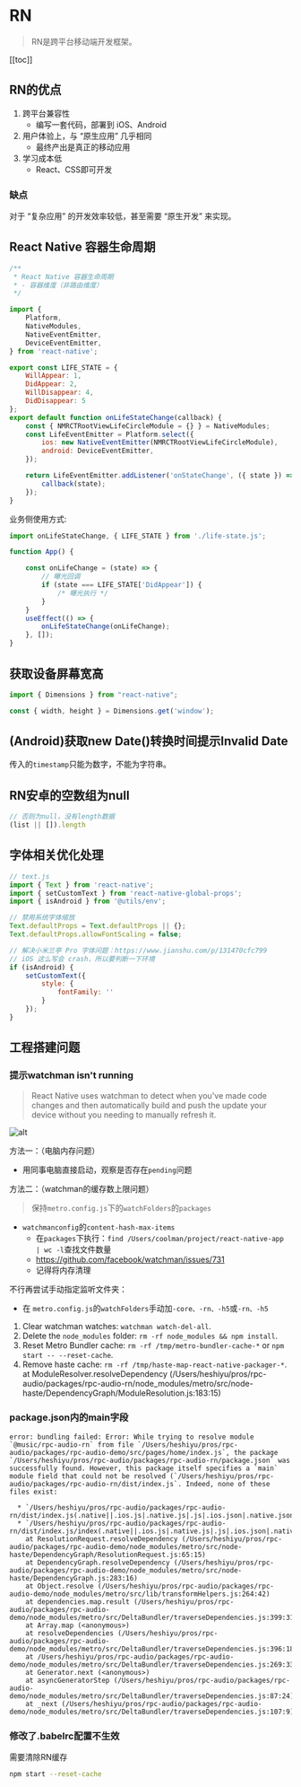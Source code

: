 # RN
> RN是跨平台移动端开发框架。

[[toc]]

## RN的优点
1. 跨平台兼容性
    - 编写一套代码，部署到 iOS、Android
2. 用户体验上，与 “原生应用” 几乎相同
    - 最终产出是真正的移动应用
3. 学习成本低
    - React、CSS即可开发

### 缺点
对于 “复杂应用” 的开发效率较低，甚至需要 “原生开发” 来实现。

## React Native 容器生命周期

```js
/**
 * React Native 容器生命周期
 * - 容器维度（非路由维度）
 */

import {
    Platform,
    NativeModules,
    NativeEventEmitter,
    DeviceEventEmitter,
} from 'react-native';

export const LIFE_STATE = {
    WillAppear: 1,
    DidAppear: 2,
    WillDisappear: 4,
    DidDisappear: 5
};
export default function onLifeStateChange(callback) {
    const { NMRCTRootViewLifeCircleModule = {} } = NativeModules;
    const LifeEventEmitter = Platform.select({
        ios: new NativeEventEmitter(NMRCTRootViewLifeCircleModule),
        android: DeviceEventEmitter,
    });

    return LifeEventEmitter.addListener('onStateChange', ({ state }) => {
        callback(state);
    });
}
```

业务侧使用方式:
```js
import onLifeStateChange, { LIFE_STATE } from './life-state.js';

function App() {

    const onLifeChange = (state) => {
        // 曝光回调
        if (state === LIFE_STATE['DidAppear']) {
            /* 曝光执行 */
        }
    }
    useEffect(() => {
        onLifeStateChange(onLifeChange);
    }, []);
}
```


## 获取设备屏幕宽高
```js
import { Dimensions } from "react-native";

const { width, height } = Dimensions.get('window');
```

## (Android)获取new Date()转换时间提示Invalid Date
传入的`timestamp`只能为数字，不能为字符串。

## RN安卓的空数组为null
```js
// 否则为null，没有length数据
(list || []).length
```


## 字体相关优化处理
```js
// text.js
import { Text } from 'react-native';
import { setCustomText } from 'react-native-global-props';
import { isAndroid } from '@utils/env';

// 禁用系统字体缩放
Text.defaultProps = Text.defaultProps || {};
Text.defaultProps.allowFontScaling = false;

// 解决小米兰亭 Pro 字体问题：https://www.jianshu.com/p/131470cfc799
// iOS 这么写会 crash，所以要判断一下环境
if (isAndroid) {
    setCustomText({
        style: {
            fontFamily: ''
        }
    });
}
```


## 工程搭建问题
### 提示watchman isn't running

> React Native uses watchman to detect when you've made code changes and then automatically build and push the update your device without you needing to manually refresh it.

![alt](https://p6.music.126.net/obj/wo3DlcOGw6DClTvDisK1/5770133057/c3c6/fa3b/4737/669db5956eafae58b553d624198b05d7.png)


方法一：（电脑内存问题）
 - 用同事电脑直接启动，观察是否存在`pending`问题

方法二：（watchman的缓存数上限问题）
> 保持`metro.config.js`下的`watchFolders`的`packages`
 - `watchmanconfig`的`content-hash-max-items`
    - 在`packages`下执行：`find /Users/coolman/project/react-native-app | wc -l`查找文件数量
    - https://github.com/facebook/watchman/issues/731
    - 记得将内存清理

不行再尝试手动指定监听文件夹：
 - 在 `metro.config.js`的`watchFolders`手动加`-core、-rn、-h5`或`-rn、-h5`

 1. Clear watchman watches: `watchman watch-del-all`.
  2. Delete the `node_modules` folder: `rm -rf node_modules && npm install`.
  3. Reset Metro Bundler cache: `rm -rf /tmp/metro-bundler-cache-*` or `npm start -- --reset-cache`.
  4. Remove haste cache: `rm -rf /tmp/haste-map-react-native-packager-*`.
    at ModuleResolver.resolveDependency (/Users/heshiyu/pros/rpc-audio/packages/rpc-audio-rn/node_modules/metro/src/node-haste/DependencyGraph/ModuleResolution.js:183:15)


### package.json内的main字段
```
error: bundling failed: Error: While trying to resolve module `@music/rpc-audio-rn` from file `/Users/heshiyu/pros/rpc-audio/packages/rpc-audio-demo/src/pages/home/index.js`, the package `/Users/heshiyu/pros/rpc-audio/packages/rpc-audio-rn/package.json` was successfully found. However, this package itself specifies a `main` module field that could not be resolved (`/Users/heshiyu/pros/rpc-audio/packages/rpc-audio-rn/dist/index.js`. Indeed, none of these files exist:

  * `/Users/heshiyu/pros/rpc-audio/packages/rpc-audio-rn/dist/index.js(.native||.ios.js|.native.js|.js|.ios.json|.native.json|.json|.ios.ts|.native.ts|.ts|.ios.tsx|.native.tsx|.tsx)`
  * `/Users/heshiyu/pros/rpc-audio/packages/rpc-audio-rn/dist/index.js/index(.native||.ios.js|.native.js|.js|.ios.json|.native.json|.json|.ios.ts|.native.ts|.ts|.ios.tsx|.native.tsx|.tsx)`
    at ResolutionRequest.resolveDependency (/Users/heshiyu/pros/rpc-audio/packages/rpc-audio-demo/node_modules/metro/src/node-haste/DependencyGraph/ResolutionRequest.js:65:15)
    at DependencyGraph.resolveDependency (/Users/heshiyu/pros/rpc-audio/packages/rpc-audio-demo/node_modules/metro/src/node-haste/DependencyGraph.js:283:16)
    at Object.resolve (/Users/heshiyu/pros/rpc-audio/packages/rpc-audio-demo/node_modules/metro/src/lib/transformHelpers.js:264:42)
    at dependencies.map.result (/Users/heshiyu/pros/rpc-audio/packages/rpc-audio-demo/node_modules/metro/src/DeltaBundler/traverseDependencies.js:399:31)
    at Array.map (<anonymous>)
    at resolveDependencies (/Users/heshiyu/pros/rpc-audio/packages/rpc-audio-demo/node_modules/metro/src/DeltaBundler/traverseDependencies.js:396:18)
    at /Users/heshiyu/pros/rpc-audio/packages/rpc-audio-demo/node_modules/metro/src/DeltaBundler/traverseDependencies.js:269:33
    at Generator.next (<anonymous>)
    at asyncGeneratorStep (/Users/heshiyu/pros/rpc-audio/packages/rpc-audio-demo/node_modules/metro/src/DeltaBundler/traverseDependencies.js:87:24)
    at _next (/Users/heshiyu/pros/rpc-audio/packages/rpc-audio-demo/node_modules/metro/src/DeltaBundler/traverseDependencies.js:107:9)
```

### 修改了.babelrc配置不生效
需要清除RN缓存
```bash
npm start --reset-cache
```

